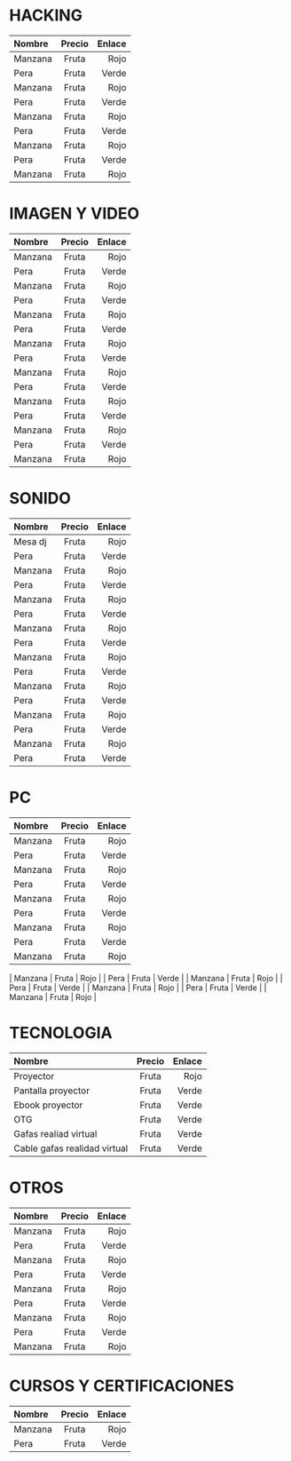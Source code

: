 
# HACKING

| Nombre  | Precio   | Enlace |
| :---    |  :----: |  ---: |
| Manzana | Fruta   | Rojo  |
| Pera    | Fruta   | Verde |
| Manzana | Fruta   | Rojo  |
| Pera    | Fruta   | Verde |
| Manzana | Fruta   | Rojo  |
| Pera    | Fruta   | Verde |
| Manzana | Fruta   | Rojo  |
| Pera    | Fruta   | Verde |
| Manzana | Fruta   | Rojo  |

# IMAGEN Y VIDEO

| Nombre  | Precio   | Enlace |
| :---    |  :----: |  ---: |
| Manzana | Fruta   | Rojo  |
| Pera    | Fruta   | Verde |
| Manzana | Fruta   | Rojo  |
| Pera    | Fruta   | Verde |
| Manzana | Fruta   | Rojo  |
| Pera    | Fruta   | Verde |
| Manzana | Fruta   | Rojo  |
| Pera    | Fruta   | Verde |
| Manzana | Fruta   | Rojo  |
| Pera    | Fruta   | Verde |
| Manzana | Fruta   | Rojo  |
| Pera    | Fruta   | Verde |
| Manzana | Fruta   | Rojo  |
| Pera    | Fruta   | Verde |
| Manzana | Fruta   | Rojo  |

# SONIDO

| Nombre  | Precio   | Enlace |
| :---    |  :----: |  ---: |
| Mesa dj | Fruta   | Rojo  |
| Pera    | Fruta   | Verde |
| Manzana | Fruta   | Rojo  |
| Pera    | Fruta   | Verde |
| Manzana | Fruta   | Rojo  |
| Pera    | Fruta   | Verde |
| Manzana | Fruta   | Rojo  |
| Pera    | Fruta   | Verde |
| Manzana | Fruta   | Rojo  |
| Pera    | Fruta   | Verde |
| Manzana | Fruta   | Rojo  |
| Pera    | Fruta   | Verde |
| Manzana | Fruta   | Rojo  |
| Pera    | Fruta   | Verde |
| Manzana | Fruta   | Rojo  |
| Pera    | Fruta   | Verde |

# PC

| Nombre  | Precio   | Enlace |
| :---    |  :----: |  ---: |
| Manzana | Fruta   | Rojo  |
| Pera    | Fruta   | Verde |
| Manzana | Fruta   | Rojo  |
| Pera    | Fruta   | Verde |
| Manzana | Fruta   | Rojo  |
| Pera    | Fruta   | Verde |
| Manzana | Fruta   | Rojo  |
| Pera    | Fruta   | Verde |
| Manzana | Fruta   | Rojo  |

| Manzana | Fruta   | Rojo  |
| Pera    | Fruta   | Verde |
| Manzana | Fruta   | Rojo  |
| Pera    | Fruta   | Verde |
| Manzana | Fruta   | Rojo  |
| Pera    | Fruta   | Verde |
| Manzana | Fruta   | Rojo  |
# TECNOLOGIA

| Nombre  | Precio   | Enlace |
| :---    |  :----: |  ---: |
| Proyector| Fruta   | Rojo  |
| Pantalla proyector   | Fruta   | Verde |
| Ebook proyector   | Fruta   | Verde |
| OTG  | Fruta   | Verde |
| Gafas realiad virtual   | Fruta   | Verde |
| Cable gafas realidad virtual | Fruta   | Verde |

# OTROS

| Nombre  | Precio   | Enlace |
| :---    |  :----: |  ---: |
| Manzana | Fruta   | Rojo  |
| Pera    | Fruta   | Verde |
| Manzana | Fruta   | Rojo  |
| Pera    | Fruta   | Verde |
| Manzana | Fruta   | Rojo  |
| Pera    | Fruta   | Verde |
| Manzana | Fruta   | Rojo  |
| Pera    | Fruta   | Verde |
| Manzana | Fruta   | Rojo  |

# CURSOS Y CERTIFICACIONES

| Nombre  | Precio   | Enlace |
| :---    |  :----: |  ---: |
| Manzana | Fruta   | Rojo  |
| Pera    | Fruta   | Verde |
